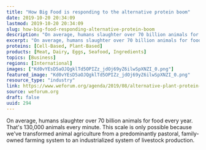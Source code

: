 ```yaml
---
title: "How Big Food is responding to the alternative protein boom"
date: 2019-10-20 20:34:09
lastmod: 2019-10-20 20:34:09
slug: how-big-food-responding-alternative-protein-boom
description: "On average, humans slaughter over 70 billion animals for food every year. That’s 130,000 animals every minute. This scale is only possible because we’ve transformed animal agriculture from a predominantly pastoral, family-owned farming system to an industrialized system of livestock&nbsp;production."
excerpt: "On average, humans slaughter over 70 billion animals for food every year. That’s 130,000 animals every minute. This scale is only possible because we’ve transformed animal agriculture from a predominantly pastoral, family-owned farming system to an industrialized system of livestock&nbsp;production."
proteins: [Cell-Based, Plant-Based]
products: [Meat, Dairy, Eggs, Seafood, Ingredients]
topics: [Business]
regions: [International]
images: ["Kd0vYEsD5aOJQgklTd5OPIZz_jdOj69yZ6ilwSpXNZI_0.png"]
featured_image: "Kd0vYEsD5aOJQgklTd5OPIZz_jdOj69yZ6ilwSpXNZI_0.png"
resource_type: "industry"
link: https://www.weforum.org/agenda/2019/08/alternative-plant-protein-market-growth-food-industry-response/
source: weforum.org
draft: false
uuid: 294
---
```

On average, humans slaughter over 70 billion animals for food every
year. That's 130,000 animals every minute. This scale is only possible
because we've transformed animal agriculture from a predominantly
pastoral, family-owned farming system to an industrialized system of
livestock production.
